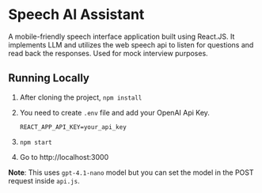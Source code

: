 # Speech AI Assistant 

A mobile-friendly speech interface application built using React.JS. It implements LLM and utilizes the web speech api to listen for questions and read back the responses. Used for mock interview purposes.

## Running Locally
1. After cloning the project, `npm install`
2. You need to create `.env` file and add your OpenAI Api Key.

    ```REACT_APP_API_KEY=your_api_key```

3. `npm start`
4. Go to http://localhost:3000

**Note**: This uses `gpt-4.1-nano` model but you can set the model in the POST request inside `api.js`.
